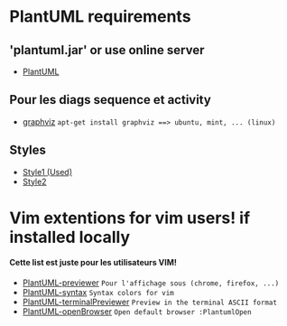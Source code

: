 # PlantUML requirements

## 'plantuml.jar' or use online server
* [PlantUML](https://plantuml.com/)

## Pour les diags sequence et activity
* [graphviz](https://www.graphviz.org/) `apt-get install graphviz ==> ubuntu, mint, ... (linux)`

## Styles
* [Style1 (Used)](https://github.com/inthepocket/plantuml-styles)
* [Style2](https://github.com/Drakemor/RedDress-PlantUML)

# Vim extentions for vim users! if installed locally
#### Cette list est juste pour les utilisateurs VIM!
* [PlantUML-previewer](https://github.com/weirongxu/plantuml-previewer.vim) `Pour l'affichage sous (chrome, firefox, ...)`
* [PlantUML-syntax](https://github.com/aklt/plantuml-syntax) `Syntax colors for vim`
* [PlantUML-terminalPreviewer](https://github.com/scrooloose/vim-slumlord) `Preview in the terminal ASCII format`
* [PlantUML-openBrowser](https://github.com/tyru/open-browser.vim) `Open default browser :PlantumlOpen`
